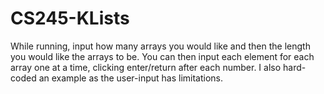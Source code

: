 # CS245-KLists
While running, input how many arrays you would like and then the length you would like the arrays to be. You can then input each element for each array one at a time, clicking enter/return after each number. I also hard-coded an example as the user-input has limitations.
